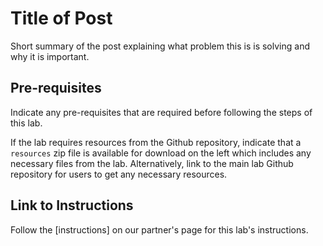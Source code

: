 # Title of Post

Short summary of the post explaining what problem this is is solving and why it is important.

## Pre-requisites

Indicate any pre-requisites that are required before following the steps of this lab.

If the lab requires resources from the Github repository, indicate that a `resources` zip file is available for download
on the left which includes any necessary files from the lab. Alternatively, link to the main lab Github repository for
users to get any necessary resources.

## Link to Instructions

Follow the [instructions] on our partner's page for this lab's instructions.

